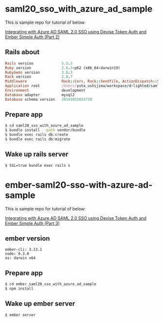 # saml20_sso_with_azure_ad_sample

This is sample repo for tutorial of below:

[Integrating with Azure AD SAML 2.0 SSO using Devise Token Auth and Ember Simple Auth (Part 2)](https://medium.com/@pavloosadchyi/integrating-with-azure-ad-saml-2-0-sso-using-devise-token-auth-and-ember-simple-auth-part-2-fa3507d82b33)

## Rails about

```ruby
Rails version             5.2.3
Ruby version              2.6.3-p62 (x86_64-darwin19)
RubyGems version          3.0.3
Rack version              2.0.7
Middleware                Rack::Cors, Rack::Sendfile, ActionDispatch::Static, ActionDispatch::Executor, ActiveSupport::Cache::Strategy::LocalCache::Middleware, Rack::Runtime, ActionDispatch::RequestId, ActionDispatch::RemoteIp, Rails::Rack::Logger, ActionDispatch::ShowExceptions, ActionDispatch::DebugExceptions, ActionDispatch::Reloader, ActionDispatch::Callbacks, ActiveRecord::Migration::CheckPending, Rack::Head, Rack::ConditionalGet, Rack::ETag, Warden::Manager, ActionDispatch::Cookies, ActionDispatch::Session::CookieStore, ActionDispatch::Flash, OmniAuth::Builder
Application root          /Users/yuta_ushijima/workspace/d-lighted/saml20_sso_with_azure_ad_sample
Environment               development
Database adapter          mysql2
Database schema version   20191031024720
```

## Prepare app

```bash
$ cd saml20_sso_with_azure_ad_sample
$ bundle install --path vendor/bundle
$ bundle exec rails db:create
$ bundle exec rails db:migrate
```

## Wake up rails server

```bash
$ SSL=true bundle exec rails s
```

# ember-saml20-sso-with-azure-ad-sample

This is sample repo for tutorial of below:

[Integrating with Azure AD SAML 2.0 SSO using Devise Token Auth and Ember Simple Auth (Part 3)](https://medium.com/@pavloosadchyi/integrating-with-azure-ad-saml-2-0-sso-using-devise-token-auth-and-ember-simple-auth-part-3-330016641791)

## ember version

```ember
ember-cli: 3.13.1
node: 9.3.0
os: darwin x64
```

## Prepare app

```bash
$ cd ember_saml20_sso_with_azure_ad_sample
$ npm install
```

## Wake up ember server

```bash
$ ember server
```
